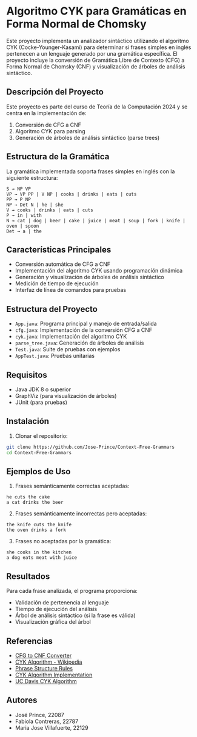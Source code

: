# Algoritmo CYK para Gramáticas en Forma Normal de Chomsky

Este proyecto implementa un analizador sintáctico utilizando el algoritmo CYK (Cocke-Younger-Kasami) para determinar si frases simples en inglés pertenecen a un lenguaje generado por una gramática específica. El proyecto incluye la conversión de Gramática Libre de Contexto (CFG) a Forma Normal de Chomsky (CNF) y visualización de árboles de análisis sintáctico.

## Descripción del Proyecto

Este proyecto es parte del curso de Teoría de la Computación 2024 y se centra en la implementación de:
1. Conversión de CFG a CNF
2. Algoritmo CYK para parsing
3. Generación de árboles de análisis sintáctico (parse trees)

## Estructura de la Gramática

La gramática implementada soporta frases simples en inglés con la siguiente estructura:

```
S → NP VP
VP → VP PP | V NP | cooks | drinks | eats | cuts
PP → P NP
NP → Det N | he | she
V → cooks | drinks | eats | cuts
P → in | with
N → cat | dog | beer | cake | juice | meat | soup | fork | knife | oven | spoon
Det → a | the
```

## Características Principales

- Conversión automática de CFG a CNF
- Implementación del algoritmo CYK usando programación dinámica
- Generación y visualización de árboles de análisis sintáctico
- Medición de tiempo de ejecución
- Interfaz de línea de comandos para pruebas

## Estructura del Proyecto

- `App.java`: Programa principal y manejo de entrada/salida
- `cfg.java`: Implementación de la conversión CFG a CNF
- `cyk.java`: Implementación del algoritmo CYK
- `parse_tree.java`: Generación de árboles de análisis
- `Test.java`: Suite de pruebas con ejemplos
- `AppTest.java`: Pruebas unitarias

## Requisitos

- Java JDK 8 o superior
- GraphViz (para visualización de árboles)
- JUnit (para pruebas)

## Instalación

1. Clonar el repositorio:
```bash
git clone https://github.com/Jose-Prince/Context-Free-Grammars
cd Context-Free-Grammars
```

## Ejemplos de Uso

1. Frases semánticamente correctas aceptadas:
```
he cuts the cake
a cat drinks the beer
```

2. Frases semánticamente incorrectas pero aceptadas:
```
the knife cuts the knife
the oven drinks a fork
```

3. Frases no aceptadas por la gramática:
```
she cooks in the kitchen
a dog eats meat with juice
```

## Resultados

Para cada frase analizada, el programa proporciona:
- Validación de pertenencia al lenguaje
- Tiempo de ejecución del análisis
- Árbol de análisis sintáctico (si la frase es válida)
- Visualización gráfica del árbol

## Referencias

- [CFG to CNF Converter](https://devimam.github.io/cfgtocnf/)
- [CYK Algorithm - Wikipedia](https://en.wikipedia.org/wiki/CYK_algorithm)
- [Phrase Structure Rules](https://en.wikipedia.org/wiki/Phrase_structure_rules)
- [CYK Algorithm Implementation](https://www.geeksforgeeks.org/cyk-algorithm-for-context-free-grammar/)
- [UC Davis CYK Algorithm](https://web.cs.ucdavis.edu/~rogaway/classes/120/winter12/CYK.pdf)

## Autores
- José Prince, 22087
- Fabiola Contreras, 22787
- Maria Jose Villafuerte, 22129

